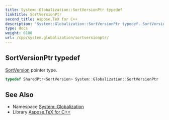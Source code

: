 ```yaml
---
title: System::Globalization::SortVersionPtr typedef
linktitle: SortVersionPtr
second_title: Aspose.TeX for C++
description: 'System::Globalization::SortVersionPtr typedef. SortVersion pointer type in C++.'
type: docs
weight: 6100
url: /cpp/system.globalization/sortversionptr/
---
```

## SortVersionPtr typedef


[SortVersion](../sortversion/) pointer type.

```cpp
typedef SharedPtr<SortVersion> System::Globalization::SortVersionPtr
```

## See Also

* Namespace [System::Globalization](../)
* Library [Aspose.TeX for C++](../../)
